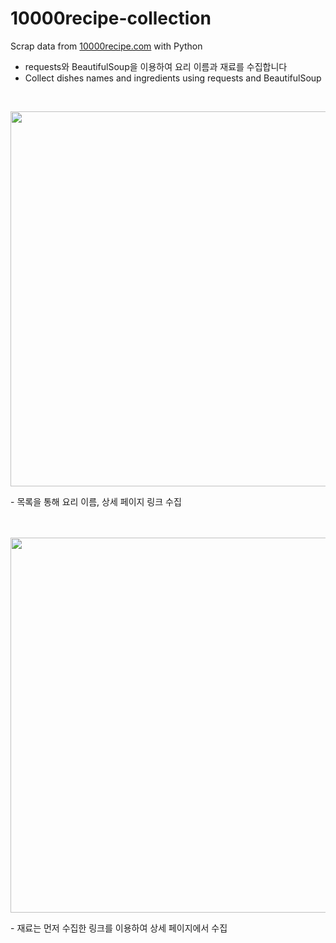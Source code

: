 # 10000recipe-collection
Scrap data from [10000recipe.com](https://www.10000recipe.com/recipe/list.html) with Python

- requests와 BeautifulSoup을 이용하여 요리 이름과 재료를 수집합니다
- Collect dishes names and ingredients using requests and BeautifulSoup
<br>

<p align="center">
  <img src="https://github.com/kseob758/10000recipe-collection/assets/125840318/6d75f251-9685-42e6-b685-19d4475a6a92" width=600>
</p>
- 목록을 통해 요리 이름, 상세 페이지 링크 수집
<br>
<br>
<br>
<p align="center">
  <img src="https://github.com/kseob758/10000recipe-collection/assets/125840318/a944bb6b-7907-4f7f-b169-cf1359037831" width=600>
</p>
- 재료는 먼저 수집한 링크를 이용하여 상세 페이지에서 수집
